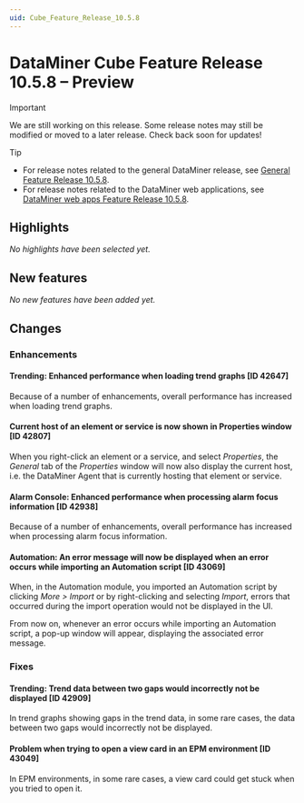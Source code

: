 ```yaml
---
uid: Cube_Feature_Release_10.5.8
---
```


# DataMiner Cube Feature Release 10.5.8 – Preview

> [!IMPORTANT]
> We are still working on this release. Some release notes may still be modified or moved to a later release. Check back soon for updates!

> [!TIP]
>
> - For release notes related to the general DataMiner release, see [General Feature Release 10.5.8](xref:General_Feature_Release_10.5.8).
> - For release notes related to the DataMiner web applications, see [DataMiner web apps Feature Release 10.5.8](xref:Web_apps_Feature_Release_10.5.8).

## Highlights

*No highlights have been selected yet.*

## New features

*No new features have been added yet.*

## Changes

### Enhancements

#### Trending: Enhanced performance when loading trend graphs [ID 42647]

<!-- MR 10.4.0 [CU17] / 10.5.0 [CU5] - FR 10.5.8 -->

Because of a number of enhancements, overall performance has increased when loading trend graphs.

#### Current host of an element or service is now shown in Properties window [ID 42807]

<!-- MR 10.4.0 [CU17] / 10.5.0 [CU5] - FR 10.5.8 -->

When you right-click an element or a service, and select *Properties*, the *General* tab of the *Properties* window will now also display the current host, i.e. the DataMiner Agent that is currently hosting that element or service.

#### Alarm Console: Enhanced performance when processing alarm focus information [ID 42938]

<!-- MR 10.4.0 [CU17] / 10.5.0 [CU5] - FR 10.5.8 -->

Because of a number of enhancements, overall performance has increased when processing alarm focus information.

#### Automation: An error message will now be displayed when an error occurs while importing an Automation script [ID 43069]

<!-- MR 10.4.0 [CU17] / 10.5.0 [CU5] - FR 10.5.8 -->

When, in the Automation module, you imported an Automation script by clicking *More > Import* or by right-clicking and selecting *Import*, errors that occurred during the import operation would not be displayed in the UI.

From now on, whenever an error occurs while importing an Automation script, a pop-up window will appear, displaying the associated error message.

### Fixes

#### Trending: Trend data between two gaps would incorrectly not be displayed [ID 42909]

<!-- MR 10.4.0 [CU17] / 10.5.0 [CU5] - FR 10.5.8 -->

In trend graphs showing gaps in the trend data, in some rare cases, the data between two gaps would incorrectly not be displayed.

#### Problem when trying to open a view card in an EPM environment [ID 43049]

<!-- MR 10.4.0 [CU17] / 10.5.0 [CU5] - FR 10.5.8 -->

In EPM environments, in some rare cases, a view card could get stuck when you tried to open it.
